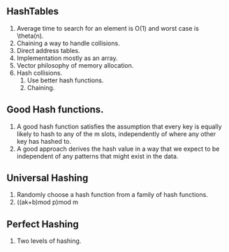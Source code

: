 ## HashTables
1. Average time to search for an element is O(1) and worst case is \theta(n).
2. Chaining a way to handle collisions.
3. Direct address tables.
4. Implementation mostly as an array.
5. Vector philosophy of memory allocation.
6. Hash collisions.
	1. Use better hash functions.
	2. Chaining.

## Good Hash functions.
1. A good hash function satisfies the assumption that every key is equally likely to hash to any of the m slots, independently of where any other key has hashed to.
2. A good approach derives the hash value in a way that we expect to be independent of any patterns that might exist in the data.

## Universal Hashing
1. Randomly choose a hash function from a family of hash functions.
2. ((ak+b)mod p)mod m

## Perfect Hashing
1. Two levels of hashing.
